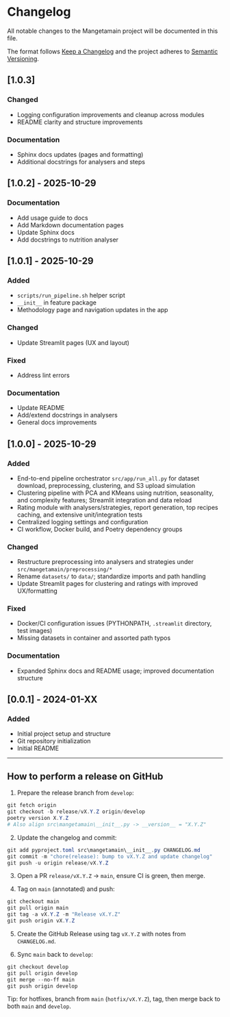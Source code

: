 # Changelog

All notable changes to the Mangetamain project will be documented in this file.

The format follows [Keep a Changelog](https://keepachangelog.com/en/1.0.0/)
and the project adheres to [Semantic Versioning](https://semver.org/spec/v2.0.0.html).

## [1.0.3]

### Changed
- Logging configuration improvements and cleanup across modules
- README clarity and structure improvements

### Documentation
- Sphinx docs updates (pages and formatting)
- Additional docstrings for analysers and steps

## [1.0.2] - 2025-10-29

### Documentation
- Add usage guide to docs
- Add Markdown documentation pages
- Update Sphinx docs
- Add docstrings to nutrition analyser

## [1.0.1] - 2025-10-29

### Added
- `scripts/run_pipeline.sh` helper script
- `__init__` in feature package
- Methodology page and navigation updates in the app

### Changed
- Update Streamlit pages (UX and layout)

### Fixed
- Address lint errors

### Documentation
- Update README
- Add/extend docstrings in analysers
- General docs improvements

## [1.0.0] - 2025-10-29

### Added
- End-to-end pipeline orchestrator `src/app/run_all.py` for dataset download, preprocessing, clustering, and S3 upload simulation
- Clustering pipeline with PCA and KMeans using nutrition, seasonality, and complexity features; Streamlit integration and data reload
- Rating module with analysers/strategies, report generation, top recipes caching, and extensive unit/integration tests
- Centralized logging settings and configuration
- CI workflow, Docker build, and Poetry dependency groups

### Changed
- Restructure preprocessing into analysers and strategies under `src/mangetamain/preprocessing/*`
- Rename `datasets/` to `data/`; standardize imports and path handling
- Update Streamlit pages for clustering and ratings with improved UX/formatting

### Fixed
- Docker/CI configuration issues (PYTHONPATH, `.streamlit` directory, test images)
- Missing datasets in container and assorted path typos

### Documentation
- Expanded Sphinx docs and README usage; improved documentation structure

## [0.0.1] - 2024-01-XX

### Added
- Initial project setup and structure
- Git repository initialization
- Initial README

---

## How to perform a release on GitHub

1) Prepare the release branch from `develop`:
```powershell
git fetch origin
git checkout -b release/vX.Y.Z origin/develop
poetry version X.Y.Z
# Also align src\mangetamain\__init__.py -> __version__ = "X.Y.Z"
```

2) Update the changelog and commit:
```powershell
git add pyproject.toml src\mangetamain\__init__.py CHANGELOG.md
git commit -m "chore(release): bump to vX.Y.Z and update changelog"
git push -u origin release/vX.Y.Z
```

3) Open a PR `release/vX.Y.Z` → `main`, ensure CI is green, then merge.

4) Tag on `main` (annotated) and push:
```powershell
git checkout main
git pull origin main
git tag -a vX.Y.Z -m "Release vX.Y.Z"
git push origin vX.Y.Z
```

5) Create the GitHub Release using tag `vX.Y.Z` with notes from `CHANGELOG.md`.

6) Sync `main` back to `develop`:
```powershell
git checkout develop
git pull origin develop
git merge --no-ff main
git push origin develop
```

Tip: for hotfixes, branch from `main` (`hotfix/vX.Y.Z`), tag, then merge back to both `main` and `develop`.
